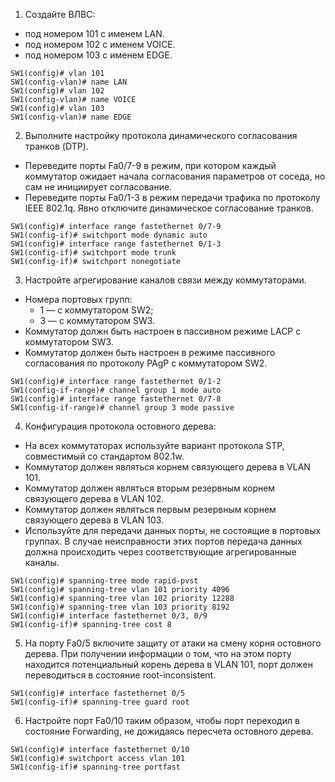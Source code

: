 1. Создайте ВЛВС: 
  - под номером 101 с именем LAN.
  - под номером 102 с именем VOICE.
  - под номером 103 с именем EDGE.
```
SW1(config)# vlan 101
SW1(config-vlan)# name LAN
SW1(config)# vlan 102
SW1(config-vlan)# name VOICE
SW1(config)# vlan 103
SW1(config-vlan)# name EDGE
```
2. Выполните настройку протокола динамического согласования транков (DTP).
  - Переведите порты Fa0/7-9 в режим, при котором каждый коммутатор ожидает начала согласования параметров от соседа, но сам не инициирует согласование.
  - Переведите порты Fa0/1-3  в режим передачи трафика по протоколу IEEE 802.1q. Явно отключите динамическое согласование транков.
```
SW1(config)# interface range fastethernet 0/7-9
SW1(config-if)# switchport mode dynamic auto
SW1(config)# interface range fastethernet 0/1-3
SW1(config-if)# switchport mode trunk
SW1(config-if)# switchport nonegotiate
```
3. Настройте агрегирование каналов связи между коммутаторами.
  - Номера портовых групп:
    - 1 — с коммутатором SW2;
    - 3 — с коммутатором SW3.
  - Коммутатор должн быть настроен в пассивном режиме LACP с коммутатором SW3.
  - Коммутатор должен быть настроен в режиме пассивного согласования по протоколу PAgP с коммутатором SW2.
```
SW1(config)# interface range fastethernet 0/1-2
SW1(config-if-range)# channel group 1 mode auto
SW1(config)# interface range fastethernet 0/7-8
SW1(config-if-range)# channel group 3 mode passive
```
4. Конфигурация протокола остовного дерева:
  - На всех коммутаторах используйте вариант протокола STP, совместимый со стандартом 802.1w.
  - Коммутатор должен являться корнем связующего дерева в VLAN 101.
  - Коммутатор должен являться вторым резервным корнем связующего дерева в VLAN 102.
  - Коммутатор должен являться первым резервным корнем связующего дерева в VLAN 103.
  - Используйте для передачи данных порты, не состоящие в портовых группах. В случае неисправности этих портов передача данных должна происходить через соответствующие агрегированные каналы.
```
SW1(config)# spanning-tree mode rapid-pvst
SW1(config)# spanning-tree vlan 101 priority 4096
SW1(config)# spanning-tree vlan 102 priority 12288
SW1(config)# spanning-tree vlan 103 priority 8192
SW1(config)# interface fastethernet 0/3, 0/9
SW1(config-if)# spanning-tree cost 8
```
5. На порту Fa0/5 включите защиту от атаки на смену корня остовного дерева. При получении информации о том, что на этом порту находится потенциальный корень дерева в VLAN 101, порт должен переводиться в состояние root-inconsistent.
```
SW1(config)# interface fastethernet 0/5
SW1(config-if)# spanning-tree guard root
```
6. Настройте порт Fa0/10 таким образом, чтобы порт переходил в состояние Forwarding, не дожидаясь пересчета остовного дерева.
```
SW1(config)# interface fastethernet 0/10
SW1(config)# switchport access vlan 101
SW1(config-if)# spanning-tree portfast
```